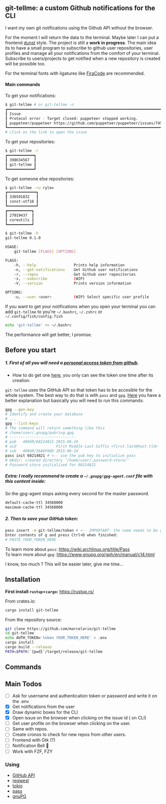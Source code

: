 ## git-tellme: a custom Github notifications for the CLI

I want my own git notifications using the Github API without the browser.

For the moment I will return the data to the terminal. Maybe later I can put a
frontend [dunst](https://github.com/dunst-project/dunst) style. The project is
still a **work in progress**. The main idea its to have a small program to
subscribe to github user repositories, user profiles and manage all your
notifications from the comfort of your terminal. Subscribe to users/projects to
get notified when a new repository is created will be possible too.

For the terminal fonts with ligatures like
[FiraCode](https://github.com/tonsky/FiraCode) are recommended.

#### Main commands

To get your notifications:

```bash
$ git-tellme # or git-tellme -n
┏━━━━━━━━━━━━━━━━━━━━━━━━━━━━━━━━━━━━━━━━━━━━━━━━━━━━━━━━━━━━━━━━━━━━━━━━┓
┃ Issue                                                                  ┃
┃ Protocol error - Target closed: puppeteer stopped working.             ┃
┃ puppeteer/puppeteer https://github.com/puppeteer/puppeteer/issues/7455 ┃
┗━━━━━━━━━━━━━━━━━━━━━━━━━━━━━━━━━━━━━━━━━━━━━━━━━━━━━━━━━━━━━━━━━━━━━━━━┛
# click on the link to open the issue
```

To get your repositories:

```bash
$ git-tellme -r
┏━━━━━━━━━━━━┓
┃ 398634567  ┃
┃ git-tellme ┃
┗━━━━━━━━━━━━┛
```

To get someone else repositories:

```bash
$ git-tellme -ru rylev
┏━━━━━━━━━━━━━┓
┃ 336591832   ┃
┃ const-utf16 ┃
┗━━━━━━━━━━━━━┛
┏━━━━━━━━━━━┓
┃ 27019437  ┃
┃ coreutils ┃
┗━━━━━━━━━━━┛
```

```bash
$ git-tellme -h
git-tellme 0.1.0

USAGE:
    git-tellme [FLAGS] [OPTIONS]

FLAGS:
    -h, --help                 Prints help information
    -n, --get-notifications    Get Github user notifications
    -r, --repos                Get Github user repositories
    -s, --subscribe            (WIP)
    -V, --version              Prints version information

OPTIONS:
    -u, --user <user>          (WIP) Select specific user profile
```

If you want to get your notifications when you open your terminal you can add
`git-tellme` to you're `~/.bashrc`, `~/.zshrc` or `~/.config/fish/config.fish`

```bash
echo 'git-tellme' >> ~/.bashrc
```

The performance will get better, I promise.

## Before you start

##### 1. First of all you will need a [personal access token from github](https://github.com/settings/tokens).

-   How to do get one
    [here](https://docs.github.com/en/github/authenticating-to-github/keeping-your-account-and-data-secure/creating-a-personal-access-token),
    you only can see the token one time after its creation.

`git-tellme` uses the GitHub API so that token has to be accesible for the whole
system. The best way to do that is with `pass` and `gpg`.
[Here](https://www.thepolyglotdeveloper.com/2018/12/manage-passwords-gpg-command-line-pass/)
you have a better explanation but basically you will need to run this commands:

```bash
gpg --gen-key
# Identify and create your database
# ...
gpg --list-keys
# The command will return something like this
# /home/user/.gnupg/pubring.gpg
# ------------------------------
# pub   4096R/68214821 2015-06-24
# uid                  First Middle Last Suffix <first.last@host.tld>
# sub   4096R/36A6F06D 2015-06-24
pass init 68214821 # <-- use the pub key to initialize pass
# mkdir: created directory ‘/home/user/.password-store/’
# Password store initialized for 68214821
```

##### Extra: I really recommend to create a `~/.gnupg/gpg-agent.conf` file with this content inside:

So the gpg-agent stops asking every second for the master password.

```bash
default-cache-ttl 34560000
maximum-cache-ttl 34560000
```

##### 2. Then to save your GitHub token:

```bash
pass insert -m git-tellme/token # <-- IMPORTANT: the name needs to be git-tellme/token
Enter contents of g and press Ctrl+D when finished:
# PASTE_YOUR_TOKEN_HERE
```

To learn more about `pass`: https://wiki.archlinux.org/title/Pass  
To learn more about `gpg`: https://www.gnupg.org/gph/en/manual/c14.html

I know, too much ? This will be easier later, give me time...

## Installation

**First install `rustup`+`cargo`:** https://rustup.rs/

From crates.io:

```bash
cargo install git-tellme
```

From the repository source:

```bash
git clone https://github.com/marcelarie/git-tellme
cd git-tellme
echo AUTH_TOKEN='token YOUR_TOKEN_HERE' > .env
cargo install
cargo build --release
PATH=$PATH:`{pwd}`/target/release/git-tellme
```

## Commands

## Main Todos

-   [ ] Ask for username and authentication token or password and write it on
        the .env
-   [x] Get notifications from the user
-   [x] Draw dynamic boxes for the CLI
-   [x] Open issue on the browser when clicking on the issue id ( on CLI)
-   [ ] Get user profile on the browser when clicking on the user.
-   [ ] Same with repos.
-   [ ] Create cronos to check for new repos from other users.
-   [ ] Frontend with Gtk (?)
-   [ ] Notification Bell 🔔
-   [ ] Work with FZF, FZY

### Using

-   [GitHub API](https://docs.github.com/en/rest)
-   [reqwest](https://crates.io/crates/reqwest)
-   [tokio](https://crates.io/crates/tokio)
-   [pass](https://www.passwordstore.org/)
-   [gnuPG](https://gnupg.org/)
